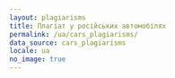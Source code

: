 ```yaml
---
layout: plagiarisms
title: Плагіат у російських автомобілях
permalink: /ua/cars_plagiarisms/
data_source: cars_plagiarisms
locale: ua
no_image: true
---
```

